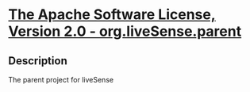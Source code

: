 # [The Apache Software License, Version 2.0 - org.liveSense.parent](http://github.com/liveSense/org.liveSense.parent)

## Description
The parent project for liveSense
